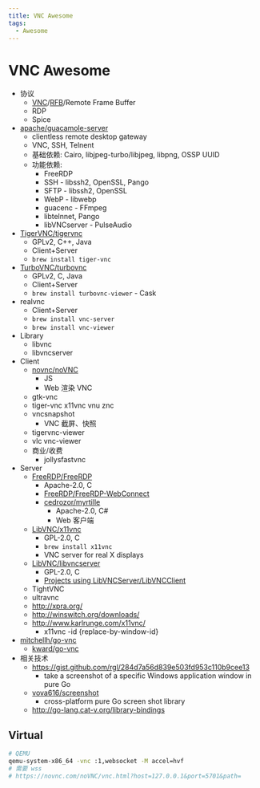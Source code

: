 ```yaml
---
title: VNC Awesome
tags:
  - Awesome
---
```


# VNC Awesome


[vnc]: https://en.wikipedia.org/wiki/Virtual_Network_Computing

- 协议
  - [VNC]/[RFB](https://github.com/rfbproto/rfbproto/blob/master/rfbproto.rst)/Remote Frame Buffer
  - RDP
  - Spice
- [apache/guacamole-server](https://github.com/apache/guacamole-server)
  - clientless remote desktop gateway
  - VNC, SSH, Telnent
  - 基础依赖: Cairo, libjpeg-turbo/libjpeg, libpng, OSSP UUID
  - 功能依赖:
    - FreeRDP
    - SSH - libssh2, OpenSSL, Pango
    - SFTP - libssh2, OpenSSL
    - WebP - libwebp
    - guacenc - FFmpeg
    - libtelnnet, Pango
    - libVNCserver - PulseAudio
- [TigerVNC/tigervnc](https://github.com/TigerVNC/tigervnc)
  - GPLv2, C++, Java
  - Client+Server
  - `brew install tiger-vnc`
- [TurboVNC/turbovnc](https://github.com/TurboVNC/turbovnc)
  - GPLv2, C, Java
  - Client+Server
  - `brew install turbovnc-viewer` - Cask
- realvnc
  - Client+Server
  - `brew install vnc-server`
  - `brew install vnc-viewer`
- Library
  - libvnc
  - libvncserver
- Client
  - [novnc/noVNC](https://github.com/novnc/noVNC)
    - JS
    - Web 渲染 VNC
  - gtk-vnc
  - tiger-vnc x11vnc vnu znc
  - vncsnapshot
    - VNC 截屏、快照
  - tigervnc-viewer
  - vlc vnc-viewer
  - 商业/收费
    - jollysfastvnc
- Server
  - [FreeRDP/FreeRDP](https://github.com/FreeRDP/FreeRDP)
    - Apache-2.0, C
    - [FreeRDP/FreeRDP-WebConnect](https://github.com/FreeRDP/FreeRDP-WebConnect)
    - [cedrozor/myrtille](https://github.com/cedrozor/myrtille)
      - Apache-2.0, C#
      - Web 客户端
  - [LibVNC/x11vnc](https://github.com/LibVNC/x11vnc)
    - GPL-2.0, C
    - `brew install x11vnc`
    - VNC server for real X displays
  - [LibVNC/libvncserver](https://github.com/LibVNC/libvncserver)
    - GPL-2.0, C
    - [Projects using LibVNCServer/LibVNCClient](https://libvnc.github.io/#projects-using)
  - TightVNC
  - ultravnc
  - http://xpra.org/
  - http://winswitch.org/downloads/
  - http://www.karlrunge.com/x11vnc/
    - x11vnc -id {replace-by-window-id}
- [mitchellh/go-vnc](https://github.com/mitchellh/go-vnc)
  - [kward/go-vnc](https://github.com/kward/go-vnc)
- 相关技术
  - https://gist.github.com/rgl/284d7a56d839e503fd953c110b9cee13
    - take a screenshot of a specific Windows application window in pure Go
  - [vova616/screenshot](https://github.com/vova616/screenshot)
    - cross-platform pure Go screen shot library
  - http://go-lang.cat-v.org/library-bindings

## Virtual

```bash
# QEMU
qemu-system-x86_64 -vnc :1,websocket -M accel=hvf
# 需要 wss
# https://novnc.com/noVNC/vnc.html?host=127.0.0.1&port=5701&path=
```
